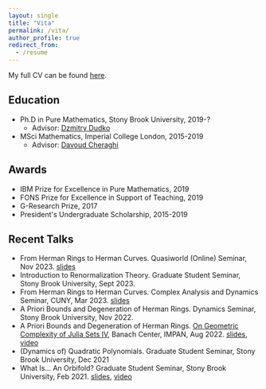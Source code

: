 ```yaml
---
layout: single
title: "Vita"
permalink: /vita/
author_profile: true
redirect_from:
  - /resume
---
```


My full CV can be found [here](/files/WRL-CV.pdf).

## Education
* Ph.D in Pure Mathematics, Stony Brook University, 2019-?
  * Advisor: [Dzmitry Dudko](http://www.math.stonybrook.edu/~ddudko/)
* MSci Mathematics, Imperial College London, 2015-2019
  * Advisor: [Davoud Cheraghi](https://www.ma.imperial.ac.uk/~dcheragh/)

## Awards
  * IBM Prize for Excellence in Pure Mathematics, 2019
  * FONS Prize for Excellence in Support of Teaching, 2019
  * G-Research Prize, 2017
  * President's Undergraduate Scholarship, 2015-2019

## Recent Talks
  * From Herman Rings to Herman Curves. Quasiworld (Online) Seminar, Nov 2023. [slides](/files/slides-23-11-quasiworld.pdf)
  * Introduction to Renormalization Theory. Graduate Student Seminar, Stony Brook University, Sept 2023.
  * From Herman Rings to Herman Curves. Complex Analysis and Dynamics Seminar, CUNY, Mar 2023. [slides](/files/slides-23-03-CUNY.pdf)
  * A Priori Bounds and Degeneration of Herman Rings. Dynamics Seminar, Stony Brook University, Nov 2022.
  * A Priori Bounds and Degeneration of Herman Rings. [On Geometric Complexity of Julia Sets IV](https://www.impan.pl/en/activities/banach-center/conferences/22-juliasets4), Banach Center, IMPAN, Aug 2022. [slides](https://www.impan.pl/konferencje/bcc/2022/22-juliasets4/slides/lim.pdf), [video](https://www.youtube.com/watch?v=c-gUa7KJucY)
  * (Dynamics of) Quadratic Polynomials. Graduate Student Seminar, Stony Brook University, Dec 2021
  * What Is... An Orbifold? Graduate Student Seminar, Stony Brook University, Feb 2021. [slides](/files/orbifolds-talk.pdf), [video](https://youtu.be/AuHZgJ_k9os)
